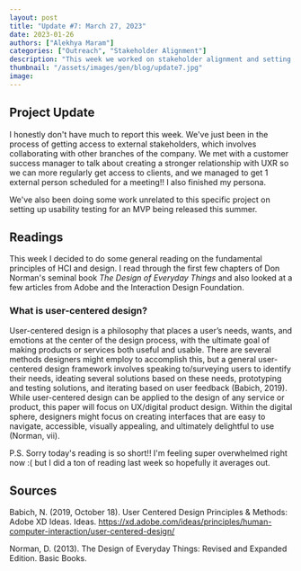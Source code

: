 ```yaml
---
layout: post
title: "Update #7: March 27, 2023"
date: 2023-01-26
authors: ["Alekhya Maram"]
categories: ["Outreach", "Stakeholder Alignment"]
description: "This week we worked on stakeholder alignment and setting up usability testing."
thumbnail: "/assets/images/gen/blog/update7.jpg"
image: 
---
```


## Project Update

I honestly don't have much to report this week. We've just been in the process of getting access to external stakeholders, which involves collaborating with other branches of the company. We met with a customer success manager to talk about creating a stronger relationship with UXR so we can more regularly get access to clients, and we managed to get 1 external person scheduled for a meeting!! I also finished my persona.

We've also been doing some work unrelated to this specific project on setting up usability testing for an MVP being released this summer.

## Readings 

This week I decided to do some general reading on the fundamental principles of HCI and design. I read through the first few chapters of Don Norman's seminal book *The Design of Everyday Things* and also looked at a few articles from Adobe and the Interaction Design Foundation.

### What is user-centered design?
User-centered design is a philosophy that places a user’s needs, wants, and emotions at the center of the design process, with the ultimate goal of making products or services both useful and usable. There are several methods designers might employ to accomplish this, but a general user-centered design framework involves speaking to/surveying users to identify their needs, ideating several solutions based on these needs, prototyping and testing solutions, and iterating based on user feedback (Babich, 2019). While user-centered design can be applied to the design of any service or product, this paper will focus on UX/digital product design. Within the digital sphere, designers might focus on creating interfaces that are easy to navigate, accessible, visually appealing, and ultimately delightful to use (Norman, vii). 

P.S. Sorry today's reading is so short!! I'm feeling super overwhelmed right now :( but I did a ton of reading last week so hopefully it averages out. 

## Sources

Babich, N. (2019, October 18). User Centered Design Principles & Methods: Adobe XD Ideas. Ideas. https://xd.adobe.com/ideas/principles/human-computer-interaction/user-centered-design/

Norman, D. (2013). The Design of Everyday Things: Revised and Expanded Edition. Basic Books.
